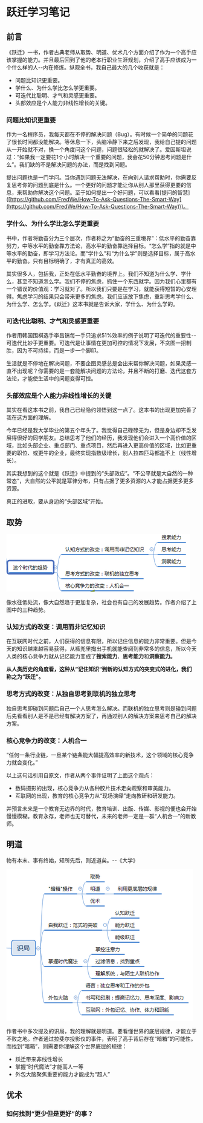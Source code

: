 # 跃迁学习笔记

## 前言

《跃迁》一书，作者古典老师从取势、明道、优术几个方面介绍了作为一个高手应该掌握的能力。并且最后回到了他的老本行职业生涯规划，介绍了高手应该成为一个什么样的人--内在修炼。纵观全书，我自己最大的几个收获就是：

* 问题比知识更重要。
* 学什么、为什么学比怎么学更重要。
* 可迭代比聪明、才气和灵感更重要。
* 头部效应是个人能力非线性增长的关键。

### 问题比知识更重要

作为一名程序员，我每天都在不停的解决问题（Bug）。有时候一个简单的问题花了很长时间都没能解决。等休息一下，头脑冷静下来之后发现，我给自己提的问题从一开始就不对，换一个角度问这个问题，问题很轻松的就解决了。爱因斯坦说过：“如果我一定要花1个小时解决一个重要的问题，我会花50分钟思考问题是什么”。我们缺的不是解决问题的办法，而是找到问题。

提出问题也是一门学问。当你遇到问题无法解决，在向别人请求帮助时，你需要反复思考你的问题到底是什么。一个更好的问题才能让你从别人那里获得更要的信息，来帮助你解决这个问题。至于如何提出一个好问题，可以看看\[提问的智慧\]\([https://github.com/FredWe/How-To-Ask-Questions-The-Smart-Way](https://github.com/FredWe/How-To-Ask-Questions-The-Smart-Way)\)。

### 学什么、为什么学比怎么学更重要

书中，作者将勤奋分为三个层次，作者称之为“勤奋的三重境界”：低水平的勤奋靠努力，中等水平的勤奋靠方法论，高水平的勤奋靠选择目标。“怎么学”指的就是中等水平的勤奋，即学习方法论。而“学什么”和“为什么学”则是选择目标，属于高水平的勤奋。只有目标明确了，才有真正的高效。

其实很多人，包括我，正处在低水平勤奋的境界上。我们不知道为什么学、学什么，甚至不知道怎么学。我们不停的焦虑，抓住一个东西就学。因为我们心里都有一个错误的价值观：学习就对了。所以我们只要是在学习，就能获得短暂的心安理得。焦虑学习的结果只会带来更多的焦虑。我们应该放下焦虑，重新思考学什么、为什么学、怎么学。《跃迁》这本书就是告诉大家，学什么、为什么学的。

### 可迭代比聪明、才气和灵感更重要

作者用韩国围棋选手李昌镐每一手只追求51%效率的例子说明了可迭代的重要性--可迭代比妙手更重要。可迭代是让事情在更加可控的情况下发展，不贪图一招制胜，因为不可持续，而是一步一个脚印。

生活就是不停地在解决问题，不要企图灵感总是会出来帮你解决问题，如果灵感一直不出现呢？你需要的是一套能解决问题的方法论，并且不断的打磨、迭代这套方法论，才能使生活中的问题变得可控。

### 头部效应是个人能力非线性增长的关键

其实在看这本书之前，我自己已经隐约领悟到这一点了。这本书的出现更加完善了我在这方面的理解。

今年已经是我大学毕业的第五个年头了。我觉得自己碌碌无为，但是身边却不乏发展得很好的同学朋友。总结思考了他们的经历，我发现他们会进入一个高价值的区域，比如头部企业、重点部门、重点项目，然后再进入更高价值的区域，比如更重要的职位、或更牛的企业，最终实现指数级增长，别人拉四匹马都追不上（线性增长）。

其实我想到的这个就是《跃迁》中提到的“头部效应”。“不公平就是大自然的一种常态”，大自然的公平就是幂律分布，只有占据了更多资源的人才能占据更多更多资源。

真正的进取，要从身边的“头部区域“开始。

## 取势

![trends of times](.gitbook/assets/image%20%283%29.png)

像水往低处流，像大自然趋于更加复杂，社会也有自己的发展趋势。作者介绍了上图中的三种趋势。

### 认知方式的改变：调用而非记忆知识

在互联网时代之前，人们获得的信息有限，所以记住信息的能力非常重要。但是今天的知识越来越容易获得，从裤兜里掏出手机就能查阅到非常多的信息，所以今天人类的核心竞争力就从记忆能力变成了**搜索能力**、**思考能力**和**洞察能力。**

**从人类历史的角度看，这种从“记住知识“到新的认知方式的突变式的进化，我们称之为“跃迁”。**

### 思考方式的改变：从独自思考到联机的独立思考

独自思考即碰到问题后自己一个人思考怎么解决。而联机的独立思考则是碰到问题后先看看别人是不是已经有解决方案了，再通过别人的解决方案来思考自己的解决方案。

### 核心竞争力的改变：人机合一

“任何一条行业链，一旦某个链条能大幅提高效率的新技术，这个领域的核心竞争力就会变化。”

以上这句话引用自原文，作者从两个事件证明了上面这个观点：

* 数码摄影的出现，核心竞争力从各种胶片技术走向观察和审美能力。
* 互联网的出现，教育的核心竞争力从“现场演绎”走向教研和研发能力。

并预言未来是一个教育无边界的时代，教育培训、出版、传媒、影视的便也会开始慢慢模糊。教育永存，老师也无可替代，未来的老师一定是一群“人机合一”的新教师。

## 明道

 物有本末、事有终始，知所先后，则近道矣。--《大学》

![](.gitbook/assets/image%20%285%29.png)

作者书中多次提及的识局，我的理解就是明道。要看懂世界的底层规律，才能立于不败之地。作者通过拉斐尔投影仪的事件，表明了高手背后存在“暗箱”的可能性。而找到“暗箱”，则需要你理解这个世界底层的规律：

* 跃迁带来非线性增长
* 掌握“时代魔法”才能高人一等
* 外包大脑聚焦重要的能力才能成为“超人”

## 优术

### 如何找到“更少但是更好”的事？







### 



